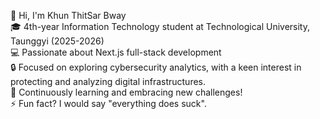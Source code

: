👋 Hi, I'm Khun ThitSar Bway  
🎓 4th-year Information Technology student at Technological University, Taunggyi (2025-2026)  
💻 Passionate about Next.js full-stack development  
🔒 Focused on exploring cybersecurity analytics, with a keen interest in protecting and analyzing digital infrastructures.<br>
🌱 Continuously learning and embracing new challenges!<br>
⚡ Fun fact? I would say "everything does suck".


<!--
**newT993/newT993** is a ✨ _special_ ✨ repository because its `README.md` (this file) appears on your GitHub profile.

Here are some ideas to get you started:

- 🔭 I’m currently working on ...
- 🌱 I’m currently learning ...
- 👯 I’m looking to collaborate on ...
- 🤔 I’m looking for help with ...
- 💬 Ask me about ...
- 📫 How to reach me: ...
- 😄 Pronouns: ...
-->
